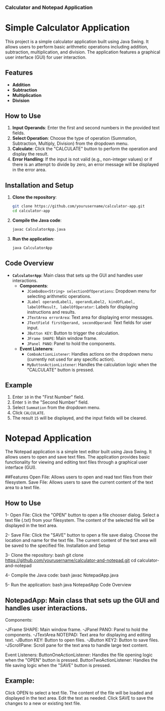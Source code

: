 ### Calculator and Notepad Application
# Simple Calculator Application

This project is a simple calculator application built using Java Swing. It allows users to perform basic arithmetic operations including addition, subtraction, multiplication, and division. The application features a graphical user interface (GUI) for user interaction.

## Features

- **Addition**
- **Subtraction**
- **Multiplication**
- **Division**

## How to Use

1. **Input Operands**: Enter the first and second numbers in the provided text fields.
2. **Select Operation**: Choose the type of operation (Summation, Subtraction, Multiply, Division) from the dropdown menu.
3. **Calculate**: Click the "CALCULATE" button to perform the operation and display the result.
4. **Error Handling**: If the input is not valid (e.g., non-integer values) or if there is an attempt to divide by zero, an error message will be displayed in the error area.

## Installation and Setup

1. **Clone the repository**:
    ```bash
    git clone https://github.com/yourusername/calculator-app.git
    cd calculator-app
    ```

2. **Compile the Java code**:
    ```bash
    javac CalculatorApp.java
    ```

3. **Run the application**:
    ```bash
    java CalculatorApp
    ```

## Code Overview

- **`CalculatorApp`**: Main class that sets up the GUI and handles user interactions.
  - **Components**:
    - `JComboBox<String> selectionOfOperations`: Dropdown menu for selecting arithmetic operations.
    - `JLabel operandLabel1, operandLabel2, kindOfLabel, labelOfResult, labelOfOperator`: Labels for displaying instructions and results.
    - `JTextArea errorArea`: Text area for displaying error messages.
    - `JTextField firstOperand, secondOperand`: Text fields for user input.
    - `JButton KEY`: Button to trigger the calculation.
    - `JFrame SHAPE`: Main window frame.
    - `JPanel PANO`: Panel to hold the components.
  - **Event Listeners**:
    - `ComboActionListener`: Handles actions on the dropdown menu (currently not used for any specific action).
    - `MyButtonActionListener`: Handles the calculation logic when the "CALCULATE" button is pressed.

## Example

1. Enter `10` in the "First Number" field.
2. Enter `5` in the "Second Number" field.
3. Select `Summation` from the dropdown menu.
4. Click `CALCULATE`.
5. The result `15` will be displayed, and the input fields will be cleared.

# Notepad Application
The Notepad application is a simple text editor built using Java Swing. It allows users to open and save text files. The application provides basic functionality for viewing and editing text files through a graphical user interface (GUI).

##Features
Open File: Allows users to open and read text files from their filesystem.
Save File: Allows users to save the current content of the text area to a text file.

## How to Use

1- Open File:
Click the "OPEN" button to open a file chooser dialog.
Select a text file (.txt) from your filesystem.
The content of the selected file will be displayed in the text area.

2- Save File:
Click the "SAVE" button to open a file save dialog.
Choose the location and name for the text file.
The current content of the text area will be saved to the specified file.
Installation and Setup

3- Clone the repository:
bash
git clone https://github.com/yourusername/calculator-and-notepad.git
cd calculator-and-notepad

4- Compile the Java code:
bash
javac NotepadApp.java

5- Run the application:
bash
java NotepadApp
Code Overview

## NotepadApp: Main class that sets up the GUI and handles user interactions.
Components:

-JFrame SHAPE: Main window frame.
-JPanel PANO: Panel to hold the components.
-JTextArea NOTEPAD: Text area for displaying and editing text.
-JButton KEY: Button to open files.
-JButton KEY2: Button to save files.
-JScrollPane: Scroll pane for the text area to handle large text content.

Event Listeners:
ButtonOneActionListener: Handles the file opening logic when the "OPEN" button is pressed.
ButtonTwoActionListener: Handles the file saving logic when the "SAVE" button is pressed.
## Example:
Click OPEN to select a text file.
The content of the file will be loaded and displayed in the text area.
Edit the text as needed.
Click SAVE to save the changes to a new or existing text file.

